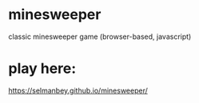 # minesweeper
classic minesweeper game (browser-based, javascript)

# play here:
https://selmanbey.github.io/minesweeper/